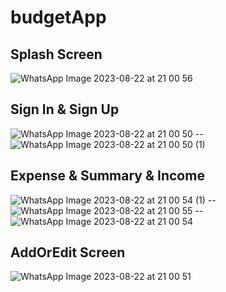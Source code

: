 # budgetApp

## Splash Screen

![WhatsApp Image 2023-08-22 at 21 00 56](https://github.com/selincengiz41/budgetApp/assets/60012262/40de4905-e8e0-4639-847d-09d7ea2fda82)


## Sign In & Sign Up

![WhatsApp Image 2023-08-22 at 21 00 50](https://github.com/selincengiz41/budgetApp/assets/60012262/4d31e9b3-2c9e-4d9b-9ebd-c233cd911357)   -- ![WhatsApp Image 2023-08-22 at 21 00 50 (1)](https://github.com/selincengiz41/budgetApp/assets/60012262/91c54596-4a6b-420c-9565-329dac4ddf9f)


## Expense & Summary & Income

![WhatsApp Image 2023-08-22 at 21 00 54 (1)](https://github.com/selincengiz41/budgetApp/assets/60012262/3a36ea50-e2af-461f-bd5f-18ad73dbb1a2) -- ![WhatsApp Image 2023-08-22 at 21 00 55](https://github.com/selincengiz41/budgetApp/assets/60012262/edcf2dd5-fc7f-424d-9528-146a114220fd) --  ![WhatsApp Image 2023-08-22 at 21 00 54](https://github.com/selincengiz41/budgetApp/assets/60012262/ea916b4c-af55-495c-9df8-0973a2a3f0a4)


## AddOrEdit Screen

![WhatsApp Image 2023-08-22 at 21 00 51](https://github.com/selincengiz41/budgetApp/assets/60012262/d7890343-5e35-4063-862d-cbafad36577a)
